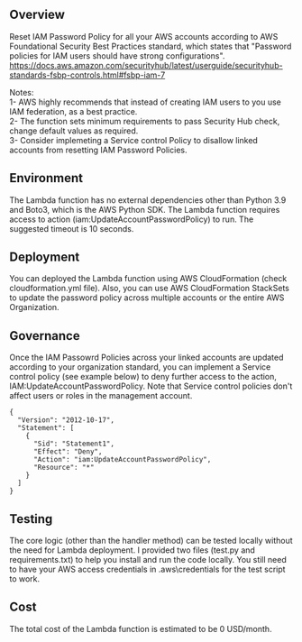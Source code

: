 ## Overview
Reset IAM Password Policy for all your AWS accounts according to AWS Foundational Security Best Practices standard, which states that "Password policies for IAM users should have strong configurations".<br/>
https://docs.aws.amazon.com/securityhub/latest/userguide/securityhub-standards-fsbp-controls.html#fsbp-iam-7<br/>

Notes:<br/>
1- AWS highly recommends that instead of creating IAM users to you use IAM federation, as a best practice.<br/>
2- The function sets minimum requirements to pass Security Hub check, change default values as required.<br/>
3- Consider implemeting a Service control Policy to disallow linked accounts from resetting IAM Password Policies.<br/>

## Environment
The Lambda function has no external dependencies other than Python 3.9 and Boto3, which is the AWS Python SDK. The Lambda function requires access to action (iam:UpdateAccountPasswordPolicy) to run. The suggested timeout is 10 seconds.<br/>

## Deployment
You can deployed the Lambda function using AWS CloudFormation (check cloudformation.yml file). Also, you can use AWS CloudFormation StackSets to update the password policy across multiple accounts or the entire AWS Organization.<br/>

## Governance
Once the IAM Passowrd Policies across your linked accounts are updated according to your organization standard, you can implement a Service control policy (see example below) to deny further access to the action,  IAM:UpdateAccountPasswordPolicy. Note that Service control policies don't affect users or roles in the management account. <br/>
```
{
  "Version": "2012-10-17",
  "Statement": [
    {
      "Sid": "Statement1",
      "Effect": "Deny",
      "Action": "iam:UpdateAccountPasswordPolicy",
      "Resource": "*"
    }
  ]
}
```
## Testing
The core logic (other than the handler method) can be tested locally without the need for Lambda deployment. I provided two files (test.py and requirements.txt) to help you install and run the code locally. You still need to have your AWS access credentials in .aws\credentials for the test script to work. <br/>

## Cost
The total cost of the Lambda function is estimated to be 0 USD/month.
